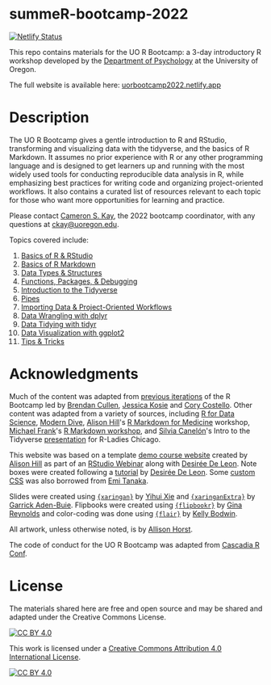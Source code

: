 # summeR-bootcamp-2022

[![Netlify Status](https://api.netlify.com/api/v1/badges/9af47a19-4cf5-47c1-8c42-0f51dcf2bb2b/deploy-status)](https://app.netlify.com/sites/uorbootcamp2022/deploys)

This repo contains materials for the UO R Bootcamp: a 3-day introductory R workshop developed by the [Department of Psychology](https://psychology.uoregon.edu/) at the University of Oregon. 

The full website is available here: [uorbootcamp2022.netlify.app](https://uorbootcamp2022.netlify.app/)

# Description

The UO R Bootcamp gives a gentle introduction to R and RStudio, transforming and visualizing data with the tidyverse, and the basics of R Markdown. It assumes no prior experience with R or any other programming language and is designed to get learners up and running with the most widely used tools for conducting reproducible data analysis in R, while emphasizing best practices for writing code and organizing project-oriented workflows. It also contains a curated list of resources relevant to each topic for those who want more opportunities for learning and practice. 

Please contact [Cameron S. Kay](https://cameronstuartkay.com), the 2022 bootcamp coordinator, with any questions at [ckay@uoregon.edu](mailto:ckay@uoregon.edu).

Topics covered include:

1. [Basics of R & RStudio](https://uorbootcamp2022.netlify.app/post/01-r-basics/)
2. [Basics of R Markdown](https://uorbootcamp2022.netlify.app/post/02-rmarkdown/)
3. [Data Types & Structures](https://uorbootcamp2022.netlify.app/post/03-data-types/)
4. [Functions, Packages, & Debugging](https://uorbootcamp2022.netlify.app/post/04-functions/)
5. [Introduction to the Tidyverse](https://uorbootcamp2022.netlify.app/post/05-intro-tidyverse/)
6. [Pipes](https://uorbootcamp2022.netlify.app/post/06-pipes/)
7. [Importing Data & Project-Oriented Workflows](https://uorbootcamp2022.netlify.app/post/07-importing-workflows/)
8. [Data Wrangling with dplyr](https://uorbootcamp2022.netlify.app/post/08-dplyr/)
9. [Data Tidying with tidyr](https://uorbootcamp2022.netlify.app/post/09-tidyr/)
10. [Data Visualization with ggplot2](https://uorbootcamp2022.netlify.app/post/10-ggplot2/)
11. [Tips & Tricks](https://uorbootcamp2022.netlify.app/post/11-tips/)

# Acknowledgments

Much of the content was adapted from [previous iterations](https://github.com/uopsych) of the R Bootcamp led by [Brendan Cullen](https://bcullen.rbind.io/), [Jessica Kosie](https://jkosie.github.io/) and [Cory Costello](https://corykcostello.com/). Other content was adapted from a variety of sources, including [R for Data Science](https://r4ds.had.co.nz/), [Modern Dive](https://moderndive.com/), [Alison Hill](https://alison.rbind.io/)'s [R Markdown for Medicine](https://rmd4medicine.netlify.app/) workshop, [Michael Frank](https://web.stanford.edu/~mcfrank/)'s [R Markdown workshop](https://github.com/mcfrank/rmarkdown-workshop), and [Silvia Canelón](https://silvia.rbind.io/)'s Intro to the Tidyverse [presentation](https://github.com/spcanelon/2020-rladies-chi-tidyverse) for R-Ladies Chicago. 

This website was based on a template [demo course website](https://github.com/apreshill/share-blogdown) created by [Alison Hill](https://alison.rbind.io) as part of an [RStudio Webinar](https://rstudio.com/resources/webinars/sharing-on-short-notice-how-to-get-your-materials-online-with-r-markdown/) along with [Desirée De Leon](https://desiree.rbind.io/). Note boxes were created following a [tutorial](https://desiree.rbind.io/post/2019/making-tip-boxes-with-bookdown-and-rmarkdown/) by [Desirée De Leon](https://desiree.rbind.io/). Some [custom CSS](https://github.com/emitanaka/ninja-theme) was also borrowed from [Emi Tanaka](https://emitanaka.org/). 

Slides were created using [`{xaringan}`](https://github.com/yihui/xaringan) by [Yihui Xie](https://yihui.org/) and [`{xaringanExtra}`](https://pkg.garrickadenbuie.com/xaringanExtra/#/) by [Garrick Aden-Buie](https://www.garrickadenbuie.com/). Flipbooks were created using [`{flipbookr}`](https://evamaerey.github.io/flipbooks/about) by [Gina Reynolds](https://evangelinereynolds.netlify.app/) and color-coding was done using [`{flair}`](https://r-for-educators.github.io/flair/index.html) by [Kelly Bodwin](https://www.kelly-bodwin.com/).

All artwork, unless otherwise noted, is by [Allison Horst](https://twitter.com/allison_horst). 

The code of conduct for the UO R Bootcamp was adapted from [Cascadia R Conf](https://cascadiarconf.com/policies/).

# License

The materials shared here are free and open source and may be shared and adapted under the Creative Commons License.

[![CC BY 4.0][cc-by-shield]][cc-by]

This work is licensed under a
[Creative Commons Attribution 4.0 International License][cc-by].

[![CC BY 4.0][cc-by-image]][cc-by]

[cc-by]: http://creativecommons.org/licenses/by/4.0/
[cc-by-image]: https://i.creativecommons.org/l/by/4.0/88x31.png
[cc-by-shield]: https://img.shields.io/badge/License-CC%20BY%204.0-lightgrey.svg
